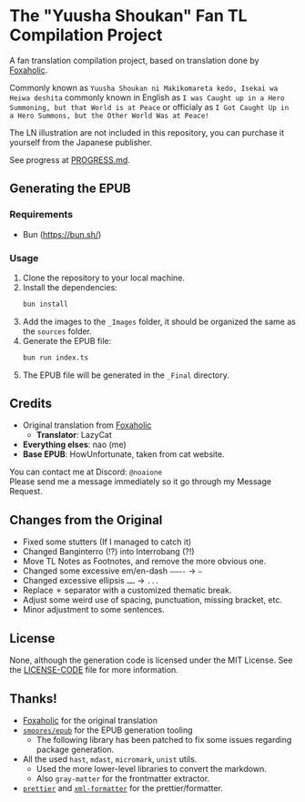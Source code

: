 # The "Yuusha Shoukan" Fan TL Compilation Project

A fan translation compilation project, based on translation done by [Foxaholic](https://www.foxaholic.com/novel/yuushou-ln/).

Commonly known as `Yuusha Shoukan ni Makikomareta kedo, Isekai wa Heiwa deshita` commonly known in English as `I was Caught up in a Hero Summoning, but that World is at Peace` or officialy as `I Got Caught Up in a Hero Summons, but the Other World Was at Peace!`

The LN illustration are not included in this repository, you can purchase it yourself from the Japanese publisher.

See progress at [PROGRESS.md](PROGRESS.md).

## Generating the EPUB
### Requirements
- Bun (https://bun.sh/)

### Usage
1. Clone the repository to your local machine.
2. Install the dependencies:
   ```bash
   bun install
   ```
3. Add the images to the `_Images` folder, it should be organized the same as the `sources` folder.
4. Generate the EPUB file:
   ```bash
   bun run index.ts
   ```
5. The EPUB file will be generated in the `_Final` directory.

## Credits
- Original translation from [Foxaholic](https://www.foxaholic.com/novel/yuushou-ln/)
  - **Translator**: LazyCat
- **Everything elses**: nao (me)
- **Base EPUB**: HowUnfortunate, taken from cat website.

You can contact me at Discord: `@noaione`<br />
Please send me a message immediately so it go through my Message Request.

## Changes from the Original
- Fixed some stutters (If I managed to catch it)
- Changed Banginterro (!?) into Interrobang (?!)
- Move TL Notes as Footnotes, and remove the more obvious one.
- Changed some excessive em/en-dash `———-` -> `—`
- Changed excessive ellipsis `……` -> `...`
- Replace `＊` separator with a customized thematic break.
- Adjust some weird use of spacing, punctuation, missing bracket, etc.
- Minor adjustment to some sentences.

## License

None, although the generation code is licensed under the MIT License. See the [LICENSE-CODE](LICENSE-CODE) file for more information.

## Thanks!
- [Foxaholic](https://www.foxaholic.com/novel/yuushou-ln/) for the original translation
- [`smoores/epub`](https://www.npmjs.com/package/@smoores/epub) for the EPUB generation tooling
  - The following library has been patched to fix some issues regarding package generation.
- All the used `hast`, `mdast`, `micromark`, `unist` utils.
  - Used the more lower-level libraries to convert the markdown.
  - Also `gray-matter` for the frontmatter extractor.
- [`prettier`](https://prettier.io/) and [`xml-formatter`](https://www.npmjs.com/package/xml-formatter) for the prettier/formatter.
